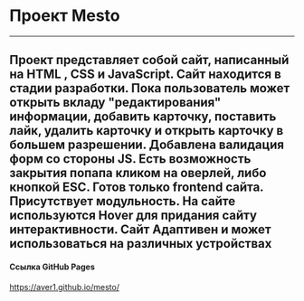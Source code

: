 # Проект Mesto
---
Проект представляет собой сайт, написанный на **HTML** , **CSS** и **JavaScript**. 
Сайт находится в стадии разработки. Пока пользователь может открыть вкладу "редактирования"
информации, добавить карточку, поставить лайк, удалить карточку и открыть карточку в большем разрешении.
Добавлена валидация форм со стороны JS. Есть возможность закрытия попапа кликом на оверлей, либо кнопкой ESC. 
Готов только frontend сайта. Присутствует модульность.
На сайте используются **Hover** для придания сайту интерактивности.
Сайт **Адаптивен** и может использоваться на различных устройствах
---
#### Ссылка GitHub Pages
https://aver1.github.io/mesto/